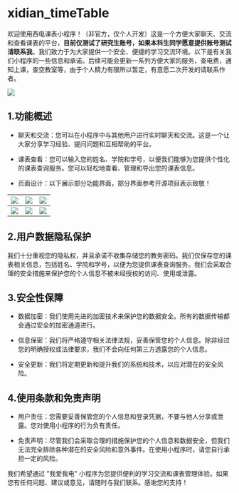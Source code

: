 # xidian_timeTable

欢迎使用西电课表小程序！（非官方，仅个人开发）这是一个方便大家聊天、交流和查看课表的平台，**目前仅测试了研究生账号，如果本科生同学愿意提供账号测试请联系我**。我们致力于为大家提供一个安全、便捷的学习交流环境。以下是有关我们小程序的一些信息和承诺。后续可能会更新一系列方便大家的服务，查电费，通知上课，查空教室等，由于个人精力有限所以暂定，有意愿二次开发的请联系作者。

![](https://cos.ywenrou.cn/blog/imagesgh_0c6e2df38425_258.jpg)



## 1.功能概述

- 聊天和交流：您可以在小程序中与其他用户进行实时聊天和交流。这是一个让大家分享学习经验、提问问题和互相帮助的平台。

- 课表查看：您可以输入您的姓名、学院和学号，以便我们能够为您提供个性化的课表查询服务。您可以轻松地查看、管理和导出您的课表信息。
- 页面设计：以下展示部分功能界面，部分界面参考开源项目表示致敬！

| ![](https://cos.ywenrou.cn/blog/images20231019114238.png) | ![](https://cos.ywenrou.cn/blog/images20231019114317.png) | ![](https://cos.ywenrou.cn/blog/images20231019114330.png) |
| --------------------------------------------------------- | --------------------------------------------------------- | --------------------------------------------------------- |
| ![](https://cos.ywenrou.cn/blog/images20231019114306.png) | ![](https://cos.ywenrou.cn/blog/images20231019114208.png) | ![](https://cos.ywenrou.cn/blog/images20231019114354.png) |



## 2.用户数据隐私保护

   我们十分重视您的隐私权，并且承诺不收集存储您的教务密码。我们仅保存您的课表相关信息，包括姓名、学院和学号，以便为您提供课表查询服务。我们会采取合理的安全措施来保护您的个人信息不被未经授权的访问、使用或泄露。



## 3.安全性保障

- 数据加密：我们使用先进的加密技术来保护您的数据安全。所有的数据传输都会通过安全的加密通道进行。

- 信息保密：我们将严格遵守相关法律法规，妥善保管您的个人信息。除非经过您的明确授权或法律要求，我们不会向任何第三方透露您的个人信息。

- 安全更新：我们将定期更新和提升我们的系统和技术，以应对潜在的安全风险。



## 4.使用条款和免责声明

- 用户责任：您需要妥善保管您的个人信息和登录凭据，不要与他人分享或泄露。您对使用小程序的行为负有责任。

- 免责声明：尽管我们会采取合理的措施保护您的个人信息和数据安全，但我们无法完全排除各种潜在的安全风险和意外事件。在使用小程序时，请您自行承担一定的风险。



我们希望通过 "我爱我电" 小程序为您提供便利的学习交流和课表管理体验。如果您有任何问题、建议或意见，请随时与我们联系。感谢您的支持！



